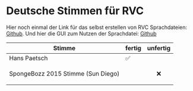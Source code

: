 # Deutsche Stimmen für RVC

Hier noch einmal der Link für das selbst erstellen von RVC Sprachdateien: [Github](https://github.com/RVC-Project/Retrieval-based-Voice-Conversion-WebUI).
Und hier die GUI zum Nutzen der Sprachdatei: [Github](https://github.com/Tiger14n/RVC-GUI)

|Stimme|fertig|unfertig|
|---|---|---|
|Hans Paetsch| :white_check_mark:||
|SpongeBozz 2015 Stimme (Sun Diego)||<p align="center">:x:</p>|

